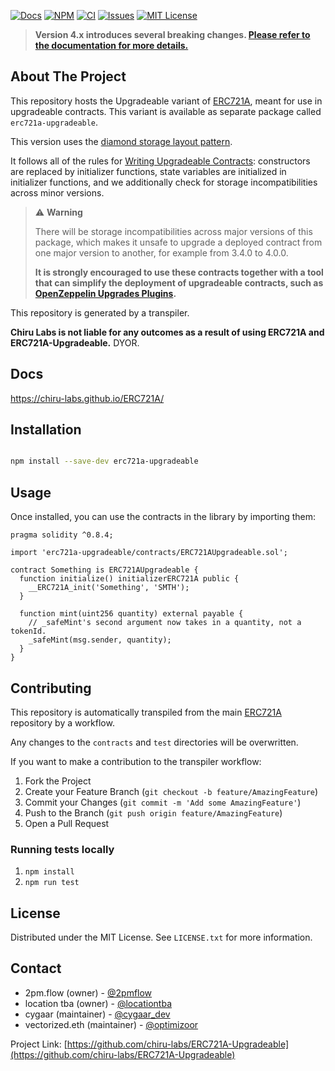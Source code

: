 [![Docs][docs-shield]][docs-url]
[![NPM][npm-shield]][npm-url]
[![CI][ci-shield]][ci-url]
[![Issues][issues-shield]][issues-url]
[![MIT License][license-shield]][license-url]

<!-- OTHER BADGES -->
<!-- [![Contributors][contributors-shield]][contributors-url] -->
<!-- [![Forks][forks-shield]][forks-url] -->
<!-- [![Stargazers][stars-shield]][stars-url] -->

<!-- ANNOUNCEMENT -->

> **Version 4.x introduces several breaking changes. [Please refer to the documentation for more details.](https://chiru-labs.github.io/ERC721A/#/migration)**

<!-- ABOUT THE PROJECT -->

## About The Project

This repository hosts the Upgradeable variant of [ERC721A](https://github.com/chiru-labs/ERC721A), meant for use in upgradeable contracts. This variant is available as separate package called `erc721a-upgradeable`.

This version uses the [diamond storage layout pattern](https://eips.ethereum.org/EIPS/eip-2535).

It follows all of the rules for [Writing Upgradeable Contracts]: constructors are replaced by initializer functions, state variables are initialized in initializer functions, and we additionally check for storage incompatibilities across minor versions.

[writing upgradeable contracts]: https://docs.openzeppelin.com/upgrades-plugins/writing-upgradeable

> :warning: **Warning**
>
> There will be storage incompatibilities across major versions of this package, which makes it unsafe to upgrade a deployed contract from one major version to another, for example from 3.4.0 to 4.0.0.
>
> **It is strongly encouraged to use these contracts together with a tool that can simplify the deployment of upgradeable contracts, such as [OpenZeppelin Upgrades Plugins](https://github.com/OpenZeppelin/openzeppelin-upgrades).**

This repository is generated by a transpiler.

**Chiru Labs is not liable for any outcomes as a result of using ERC721A and ERC721A-Upgradeable.** DYOR.

<!-- Docs -->

## Docs

https://chiru-labs.github.io/ERC721A/

<!-- Installation -->

## Installation

```sh

npm install --save-dev erc721a-upgradeable

```

<!-- USAGE EXAMPLES -->

## Usage

Once installed, you can use the contracts in the library by importing them:

```solidity
pragma solidity ^0.8.4;

import 'erc721a-upgradeable/contracts/ERC721AUpgradeable.sol';

contract Something is ERC721AUpgradeable {
  function initialize() initializerERC721A public {
    __ERC721A_init('Something', 'SMTH');
  }

  function mint(uint256 quantity) external payable {
    // _safeMint's second argument now takes in a quantity, not a tokenId.
    _safeMint(msg.sender, quantity);
  }
}

```

<!-- CONTRIBUTING -->

## Contributing

This repository is automatically transpiled from the main [ERC721A](https://github.com/chiru-labs/ERC721A) repository by a workflow.

Any changes to the `contracts` and `test` directories will be overwritten.

If you want to make a contribution to the transpiler workflow:

1. Fork the Project
2. Create your Feature Branch (`git checkout -b feature/AmazingFeature`)
3. Commit your Changes (`git commit -m 'Add some AmazingFeature'`)
4. Push to the Branch (`git push origin feature/AmazingFeature`)
5. Open a Pull Request

### Running tests locally

1. `npm install`
2. `npm run test`

<!-- LICENSE -->

## License

Distributed under the MIT License. See `LICENSE.txt` for more information.

<!-- CONTACT -->

## Contact

- 2pm.flow (owner) - [@2pmflow](https://twitter.com/2pmflow)
- location tba (owner) - [@locationtba](https://twitter.com/locationtba)
- cygaar (maintainer) - [@cygaar_dev](https://twitter.com/cygaar_dev)
- vectorized.eth (maintainer) - [@optimizoor](https://twitter.com/optimizoor)

Project Link: [https://github.com/chiru-labs/ERC721A-Upgradeable](https://github.com/chiru-labs/ERC721A-Upgradeable)

<!-- MARKDOWN LINKS & IMAGES -->

<!-- https://www.markdownguide.org/basic-syntax/#reference-style-links -->

[docs-shield]: https://img.shields.io/badge/docs-%F0%9F%93%84-blue?style=for-the-badge
[docs-url]: https://chiru-labs.github.io/ERC721A/#/upgradeable
[npm-shield]: https://img.shields.io/npm/v/erc721a-upgradeable.svg?style=for-the-badge
[npm-url]: https://www.npmjs.com/package/erc721a-upgradeable
[ci-shield]: https://img.shields.io/github/workflow/status/chiru-labs/ERC721A-Upgradeable/ERC721A%20Upgradeable%20CI?label=build&style=for-the-badge
[ci-url]: https://github.com/chiru-labs/ERC721A-Upgradeable/actions/workflows/run_tests.yml
[issues-shield]: https://img.shields.io/github/issues/chiru-labs/ERC721A-Upgradeable.svg?style=for-the-badge
[issues-url]: https://github.com/chiru-labs/ERC721A-Upgradeable/issues
[license-shield]: https://img.shields.io/badge/License-MIT-green.svg?style=for-the-badge
[license-url]: https://github.com/chiru-labs/ERC721A-Upgradeable/blob/main/LICENSE.txt
